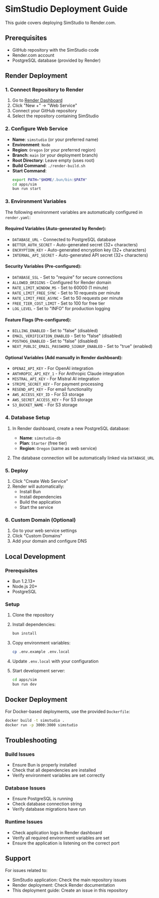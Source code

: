 # SimStudio Deployment Guide

This guide covers deploying SimStudio to Render.com.

## Prerequisites

- GitHub repository with the SimStudio code
- Render.com account
- PostgreSQL database (provided by Render)

## Render Deployment

### 1. Connect Repository to Render

1. Go to [Render Dashboard](https://dashboard.render.com)
2. Click "New +" → "Web Service"
3. Connect your GitHub repository
4. Select the repository containing SimStudio

### 2. Configure Web Service

- **Name**: `simstudio` (or your preferred name)
- **Environment**: `Node`
- **Region**: `Oregon` (or your preferred region)
- **Branch**: `main` (or your deployment branch)
- **Root Directory**: Leave empty (uses root)
- **Build Command**: `./render-build.sh`
- **Start Command**: 
  ```bash
  export PATH="$HOME/.bun/bin:$PATH"
  cd apps/sim
  bun run start
  ```

### 3. Environment Variables

The following environment variables are automatically configured in `render.yaml`:

#### Required Variables (Auto-generated by Render):
- `DATABASE_URL` - Connected to PostgreSQL database
- `BETTER_AUTH_SECRET` - Auto-generated secret (32+ characters)
- `ENCRYPTION_KEY` - Auto-generated encryption key (32+ characters)
- `INTERNAL_API_SECRET` - Auto-generated API secret (32+ characters)

#### Security Variables (Pre-configured):
- `DATABASE_SSL` - Set to "require" for secure connections
- `ALLOWED_ORIGINS` - Configured for Render domain
- `RATE_LIMIT_WINDOW_MS` - Set to 60000 (1 minute)
- `RATE_LIMIT_FREE_SYNC` - Set to 10 requests per minute
- `RATE_LIMIT_FREE_ASYNC` - Set to 50 requests per minute
- `FREE_TIER_COST_LIMIT` - Set to 100 for free tier
- `LOG_LEVEL` - Set to "INFO" for production logging

#### Feature Flags (Pre-configured):
- `BILLING_ENABLED` - Set to "false" (disabled)
- `EMAIL_VERIFICATION_ENABLED` - Set to "false" (disabled)
- `POSTHOG_ENABLED` - Set to "false" (disabled)
- `NEXT_PUBLIC_EMAIL_PASSWORD_SIGNUP_ENABLED` - Set to "true" (enabled)

#### Optional Variables (Add manually in Render dashboard):
- `OPENAI_API_KEY` - For OpenAI integration
- `ANTHROPIC_API_KEY_1` - For Anthropic Claude integration
- `MISTRAL_API_KEY` - For Mistral AI integration
- `STRIPE_SECRET_KEY` - For payment processing
- `RESEND_API_KEY` - For email functionality
- `AWS_ACCESS_KEY_ID` - For S3 storage
- `AWS_SECRET_ACCESS_KEY` - For S3 storage
- `S3_BUCKET_NAME` - For S3 storage

### 4. Database Setup

1. In Render dashboard, create a new PostgreSQL database:
   - **Name**: `simstudio-db`
   - **Plan**: `Starter` (free tier)
   - **Region**: `Oregon` (same as web service)

2. The database connection will be automatically linked via `DATABASE_URL`

### 5. Deploy

1. Click "Create Web Service"
2. Render will automatically:
   - Install Bun
   - Install dependencies
   - Build the application
   - Start the service

### 6. Custom Domain (Optional)

1. Go to your web service settings
2. Click "Custom Domains"
3. Add your domain and configure DNS

## Local Development

### Prerequisites
- Bun 1.2.13+
- Node.js 20+
- PostgreSQL

### Setup

1. Clone the repository
2. Install dependencies:
   ```bash
   bun install
   ```

3. Copy environment variables:
   ```bash
   cp .env.example .env.local
   ```

4. Update `.env.local` with your configuration

5. Start development server:
   ```bash
   cd apps/sim
   bun run dev
   ```

## Docker Deployment

For Docker-based deployments, use the provided `Dockerfile`:

```bash
docker build -t simstudio .
docker run -p 3000:3000 simstudio
```

## Troubleshooting

### Build Issues
- Ensure Bun is properly installed
- Check that all dependencies are installed
- Verify environment variables are set correctly

### Database Issues
- Ensure PostgreSQL is running
- Check database connection string
- Verify database migrations have run

### Runtime Issues
- Check application logs in Render dashboard
- Verify all required environment variables are set
- Ensure the application is listening on the correct port

## Support

For issues related to:
- SimStudio application: Check the main repository issues
- Render deployment: Check Render documentation
- This deployment guide: Create an issue in this repository